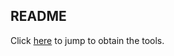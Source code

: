 ## README

Click [here](https://mega.nz/folder/3wh1ySyJ#yD2cEkJn3ndMoh0nn0VzTw) to jump to obtain the tools.







